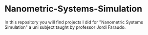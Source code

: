 # Nanometric-Systems-Simulation
In this repository you will find projects I did for "Nanometric Systems Simulation" a uni subject taught by professor Jordi Faraudo.

